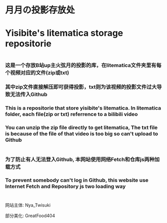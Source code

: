 # 月月の投影存放处
# Yisibite's litematica storage repositorie

# 

### 这是一个存放B站up主火弦月的投影的库，在litematica文件夹里有每个视频对应的文件(zip或txt)

### 其中zip文件直接解压即可获得投影，txt则为该视频的投影文件过大导致无法传入Github

### This is a repositorie that store yisibite's litematica. In litematica folder, each file(zip or txt) referrence to a bilibili video

### You can unzip the zip file directly to get litematica, The txt file is because of the file of that video is too big so can't upload to Github

# 

### 为了防止有人无法登入Github, 本网站使用网络Fetch和仓库js两种加载方式

### To prevent somebody can't log in Github, this website use Internet Fetch and Repository js two loading way

# 

网站主体: Nya_Twisuki

部分美化: GreatFood404
